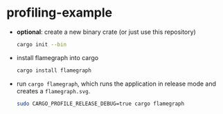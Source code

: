 # profiling-example
* **optional**: create a new binary crate (or just use this repository)
  ```bash
  cargo init --bin
  ```
* install flamegraph into cargo
  ```bash
  cargo install flamegraph
  ```
* run `cargo flamegraph`, which runs the application in release mode and creates a `flamegraph.svg`.
  ```bash
  sudo CARGO_PROFILE_RELEASE_DEBUG=true cargo flamegraph
  ````
